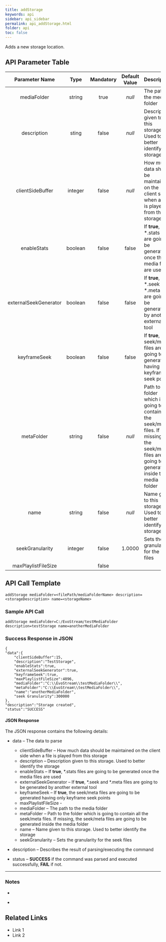 ```yaml
---
title: addStorage
keywords: api
sidebar: api_sidebar
permalink: api_addStorage.html
folder: api
toc: false
---
```


Adds a new storage location.





## API Parameter Table

|    Parameter Name     |  Type   | Mandatory | Default Value | Description                              |
| :-------------------: | :-----: | :-------: | :-----------: | ---------------------------------------- |
|      mediaFolder      | string  |   true    |    *null*     | The path to the media folder             |
|      description      |  sting  |   false   |    *null*     | Description given to this storage. Used to better identify the storage |
|   clientSideBuffer    | integer |   false   |    *null*     | How much data should be maintained on the client side when a file is played from this storage |
|      enableStats      | boolean |   false   |     false     | If **true**, *.stats files are going to be generated once the media files are used |
| externalSeekGenerator | boolean |   false   |     false     | If **true**, *.seek and *.meta files are going to be generated by another external tool |
|     keyframeSeek      | boolean |   false   |     false     | If **true**, the seek/meta files are going to be generated having only keyframe seek points |
|      metaFolder       | string  |   false   |    *null*     | Path to the folder which is going to contain all the seek\/meta files. If missing, the seek/meta files are going to be generated inside the media folder |
|         name          | string  |   false   |    *null*     | Name given to this storage. Used to better identify the storage |
|    seekGranularity    | integer |   false   |    1.0000     | Sets the granularity for the seek files  |
|  maxPlaylistFileSize  |         |   false   |               |                                          |



## API Call Template

``` 
addStorage mediaFolder=<filePath/mediaFolderName> description=<storageDescription> name=<storageName>
```



### Sample API Call

``` 
addStorage mediaFolder=C:/EvoStream/testMediaFolder description=testStorage name=anotherMediaFolder
```



### Success Response in JSON

``` 
{
"data":{
    "clientSideBuffer":15,
    "description":"TestStorage",
    "enableStats":true,
    "externalSeekGenerator":true,
    "keyframeSeek":true,
    "maxPlaylistFileSize":4096,
    "mediaFolder":"C:\\EvoStream\\testMediaFolder\\",
    "metaFolder":"C:\\EvoStream\\testMediaFolder\\",
    "name":"anotherMediaFolder",
    "seek Granularity":300000
},
"description":"Storage created",
"status":"SUCCESS"
```



#### **JSON Response**

The JSON response contains the following details:

- data – The data to parse
  - clientSideBuffer – How much data should be maintained on the client side when a file is played from this storage
  - description – Description given to this storage. Used to better identify the storage
  - enableStats – If **true**, *.stats files are going to be generated once the media files are used
  - externalSeekGenerator – If **true**, *.seek and *.meta files are going to be generated by another external tool
  - keyframeSeek – If **true**, the seek/meta files are going to be generated having only keyframe seek points
  - maxPlaylistFileSize - 
  - mediaFolder – The path to the media folder
  - metaFolder – Path to the folder which is going to contain all the seek/meta files. If missing, the seek/meta files are going to be generated inside the media folder
  - name – Name given to this storage. Used to better identify the storage
  - seekGranularity – Sets the granularity for the seek files


- description – Describes the result of parsing/executing the command
- status – **SUCCESS** if the command was parsed and executed successfully, **FAIL** if not.

------

### Notes

- ​

- ​





## **Related Links**

- Link 1
- Link 2